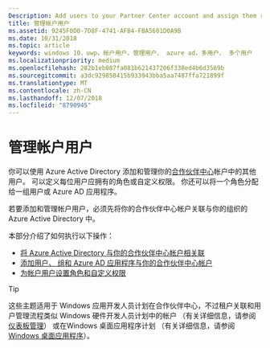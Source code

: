 ```yaml
---
Description: Add users to your Partner Center account and assign them roles with specific permissions.
title: 管理帐户用户
ms.assetid: 9245F0D0-7D8F-4741-AFB4-FBA5601D0A9B
ms.date: 10/31/2018
ms.topic: article
keywords: windows 10，uwp，帐户用户，管理用户、 azure ad，多用户、 多个用户
ms.localizationpriority: medium
ms.openlocfilehash: 282b1eb087fa081b621437206f338ed4b6d3569b
ms.sourcegitcommit: a3dc929858415b933943bba5aa7487ffa721899f
ms.translationtype: MT
ms.contentlocale: zh-CN
ms.lasthandoff: 12/07/2018
ms.locfileid: "8790945"
---
```

# <a name="manage-account-users"></a>管理帐户用户

你可以使用 Azure Active Directory 添加和管理你的[合作伙伴中心](https://partner.microsoft.com/dashboard)帐户中的其他用户。 可以定义每位用户应拥有的角色或自定义权限。 你还可以将一个角色分配给一组用户或 Azure AD 应用程序。

若要添加和管理帐户用户，必须先将你的合作伙伴中心帐户关联与你的组织的 Azure Active Directory 中。 

本部分介绍了如何执行以下操作：

-   [将 Azure Active Directory 与你的合作伙伴中心帐户相关联](associate-azure-ad-with-dev-center.md)
-   [添加用户、 组和 Azure AD 应用程序与你的合作伙伴中心帐户](add-users-groups-and-azure-ad-applications.md)
-   [为帐户用户设置角色和自定义权限](set-custom-permissions-for-account-users.md)

> [!TIP]
> 这些主题适用于 Windows 应用开发人员计划在合作伙伴中心，不过租户关联和用户管理流程类似 Windows 硬件开发人员计划中的帐户 （有关详细信息，请参阅[仪表板管理](https://docs.microsoft.com/windows-hardware/drivers/dashboard/dashboard-administration)） 或在Windows 桌面应用程序计划 （有关详细信息，请参阅[Windows 桌面应用程序](https://docs.microsoft.com/windows/desktop/appxpkg/windows-desktop-application-program#add-and-manage-account-users)）。
